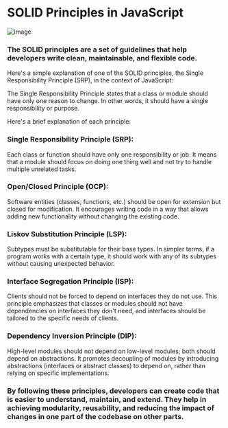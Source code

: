 # SOLID Principles in JavaScript

![image](https://github.com/AishwaryaMurade/SOLID-Principles-in-JavaScript/assets/87976092/8c5f7753-0551-44d8-bd92-455e819e0481)


### The SOLID principles are a set of guidelines that help developers write clean, maintainable, and flexible code.

Here's a simple explanation of one of the SOLID principles, the Single Responsibility Principle (SRP), in the context of JavaScript:

The Single Responsibility Principle states that a class or module should have only one reason to change. In other words, it should have a single responsibility or purpose.

Here's a brief explanation of each principle:

### Single Responsibility Principle (SRP):
Each class or function should have only one responsibility or job. It means that a module should focus on doing one thing well and not try to handle multiple unrelated tasks.

### Open/Closed Principle (OCP):
Software entities (classes, functions, etc.) should be open for extension but closed for modification. It encourages writing code in a way that allows adding new functionality without changing the existing code.

### Liskov Substitution Principle (LSP):
Subtypes must be substitutable for their base types. In simpler terms, if a program works with a certain type, it should work with any of its subtypes without causing unexpected behavior.

### Interface Segregation Principle (ISP):
Clients should not be forced to depend on interfaces they do not use. This principle emphasizes that classes or modules should not have dependencies on interfaces they don't need, and interfaces should be tailored to the specific needs of clients.

### Dependency Inversion Principle (DIP):
High-level modules should not depend on low-level modules; both should depend on abstractions. It promotes decoupling of modules by introducing abstractions (interfaces or abstract classes) to depend on, rather than relying on specific implementations.

### By following these principles, developers can create code that is easier to understand, maintain, and extend. They help in achieving modularity, reusability, and reducing the impact of changes in one part of the codebase on other parts.





